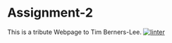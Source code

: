 # Assignment-2
This is a tribute Webpage to Tim Berners-Lee.
[![linter](https://github.com/JadonXia/Assignment-2/workflows/linter/badge.svg)](https://github.com/marketplace/actions/super-linter)
